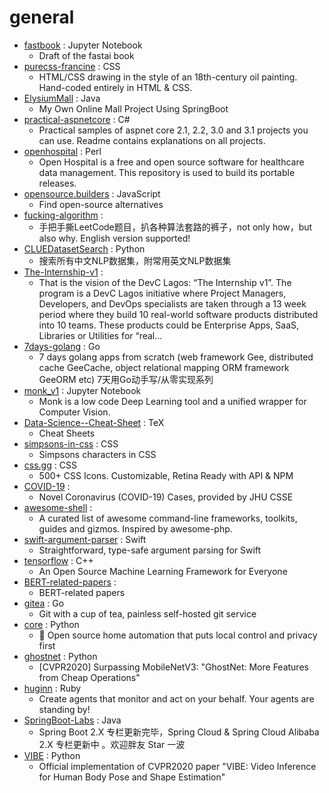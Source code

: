 # general
- [fastbook](https://github.com/fastai/fastbook) : Jupyter Notebook
  - Draft of the fastai book
- [purecss-francine](https://github.com/cyanharlow/purecss-francine) : CSS
  - HTML/CSS drawing in the style of an 18th-century oil painting. Hand-coded entirely in HTML & CSS.
- [ElysiumMall](https://github.com/JackZhu426/ElysiumMall) : Java
  - My Own Online Mall Project Using SpringBoot
- [practical-aspnetcore](https://github.com/dodyg/practical-aspnetcore) : C#
  - Practical samples of aspnet core 2.1, 2.2, 3.0 and 3.1 projects you can use. Readme contains explanations on all projects.
- [openhospital](https://github.com/informatici/openhospital) : Perl
  - Open Hospital is a free and open source software for healthcare data management. This repository is used to build its portable releases.
- [opensource.builders](https://github.com/junaid33/opensource.builders) : JavaScript
  - Find open-source alternatives
- [fucking-algorithm](https://github.com/labuladong/fucking-algorithm) : 
  - 手把手撕LeetCode题目，扒各种算法套路的裤子，not only how，but also why. English version supported!
- [CLUEDatasetSearch](https://github.com/CLUEbenchmark/CLUEDatasetSearch) : Python
  - 搜索所有中文NLP数据集，附常用英文NLP数据集
- [The-Internship-v1](https://github.com/FBDevCLagos/The-Internship-v1) : 
  - That is the vision of the DevC Lagos: “The Internship v1”. The program is a DevC Lagos initiative where Project Managers, Developers, and DevOps specialists are taken through a 13 week period where they build 10 real-world software products distributed into 10 teams. These products could be Enterprise Apps, SaaS, Libraries or Utilities for “real…
- [7days-golang](https://github.com/geektutu/7days-golang) : Go
  - 7 days golang apps from scratch (web framework Gee, distributed cache GeeCache, object relational mapping ORM framework GeeORM etc) 7天用Go动手写/从零实现系列
- [monk_v1](https://github.com/Tessellate-Imaging/monk_v1) : Jupyter Notebook
  - Monk is a low code Deep Learning tool and a unified wrapper for Computer Vision.
- [Data-Science--Cheat-Sheet](https://github.com/abhat222/Data-Science--Cheat-Sheet) : TeX
  - Cheat Sheets
- [simpsons-in-css](https://github.com/pattle/simpsons-in-css) : CSS
  - Simpsons characters in CSS
- [css.gg](https://github.com/astrit/css.gg) : CSS
  - 500+ CSS Icons. Customizable, Retina Ready with API & NPM
- [COVID-19](https://github.com/CSSEGISandData/COVID-19) : 
  - Novel Coronavirus (COVID-19) Cases, provided by JHU CSSE
- [awesome-shell](https://github.com/alebcay/awesome-shell) : 
  - A curated list of awesome command-line frameworks, toolkits, guides and gizmos. Inspired by awesome-php.
- [swift-argument-parser](https://github.com/apple/swift-argument-parser) : Swift
  - Straightforward, type-safe argument parsing for Swift
- [tensorflow](https://github.com/tensorflow/tensorflow) : C++
  - An Open Source Machine Learning Framework for Everyone
- [BERT-related-papers](https://github.com/tomohideshibata/BERT-related-papers) : 
  - BERT-related papers
- [gitea](https://github.com/go-gitea/gitea) : Go
  - Git with a cup of tea, painless self-hosted git service
- [core](https://github.com/home-assistant/core) : Python
  - 🏡 Open source home automation that puts local control and privacy first
- [ghostnet](https://github.com/huawei-noah/ghostnet) : Python
  - [CVPR2020] Surpassing MobileNetV3: "GhostNet: More Features from Cheap Operations"
- [huginn](https://github.com/huginn/huginn) : Ruby
  - Create agents that monitor and act on your behalf. Your agents are standing by!
- [SpringBoot-Labs](https://github.com/YunaiV/SpringBoot-Labs) : Java
  - Spring Boot 2.X 专栏更新完毕，Spring Cloud & Spring Cloud Alibaba 2.X 专栏更新中 。欢迎胖友 Star 一波
- [VIBE](https://github.com/mkocabas/VIBE) : Python
  - Official implementation of CVPR2020 paper "VIBE: Video Inference for Human Body Pose and Shape Estimation"
